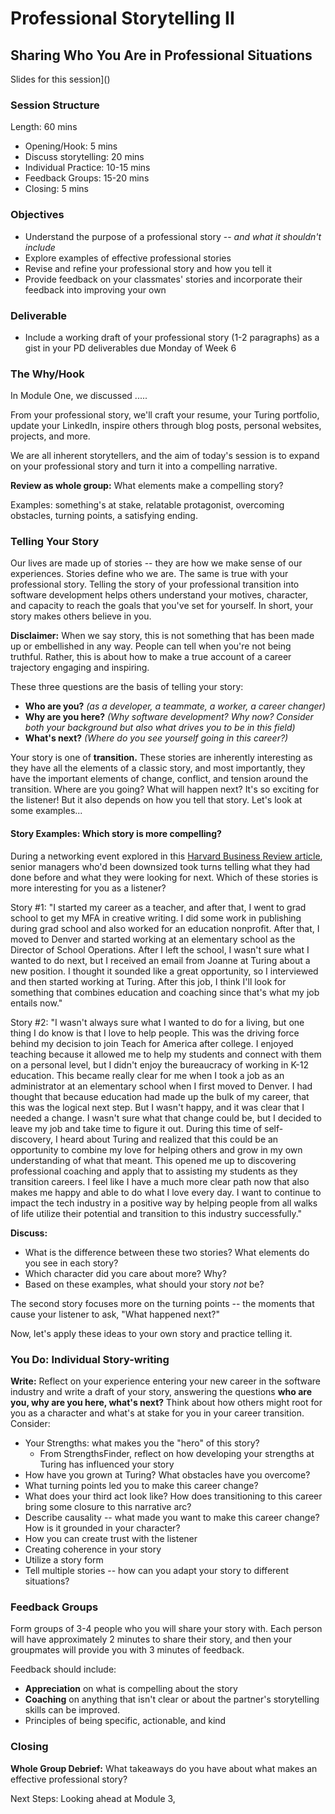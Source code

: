 # Professional Storytelling II

## Sharing Who You Are in Professional Situations

Slides for this session]()

### Session Structure

Length: 60 mins

* Opening/Hook: 5 mins
* Discuss storytelling: 20 mins
* Individual Practice: 10-15 mins
* Feedback Groups: 15-20 mins
* Closing: 5 mins

### Objectives
* Understand the purpose of a professional story -- *and what it shouldn't include*
* Explore examples of effective professional stories
* Revise and refine your professional story and how you tell it 
* Provide feedback on your classmates' stories and incorporate their feedback into improving your own

### Deliverable
* Include a working draft of your professional story (1-2 paragraphs) as a gist in your PD deliverables due Monday of Week 6

### The Why/Hook
In Module One, we discussed .....

From your professional story, we'll craft your resume, your Turing portfolio, update your LinkedIn, inspire others through blog posts, personal websites, projects, and more.   

We are all inherent storytellers, and the aim of today's session is to expand on your professional story and turn it into a compelling narrative. 

**Review as whole group:** What elements make a compelling story?

Examples: something's at stake, relatable protagonist, overcoming obstacles, turning points, a satisfying ending.

### Telling Your Story
Our lives are made up of stories -- they are how we make sense of our experiences. Stories define who we are. The same is true with your professional story. Telling the story of your professional transition into software development helps others understand your motives, character, and capacity to reach the goals that you've set for yourself. In short, your story makes others believe in you.

**Disclaimer:** When we say story, this is not something that has been made up or embellished in any way. People can tell when you're not being truthful. Rather, this is about how to make a true account of a career trajectory engaging and inspiring. 

These three questions are the basis of telling your story:  

* **Who are you?** *(as a developer, a teammate, a worker, a career changer)*
* **Why are you here?** *(Why software development? Why now? Consider both your background but also what drives you to be in this field)*
* **What's next?** *(Where do you see yourself going in this career?)* 

Your story is one of **transition.** These stories are inherently interesting as they have all the elements of a classic story, and most importantly, they have the important elements of change, conflict, and tension around the transition. Where are you going? What will happen next? It's so exciting for the listener! But it also depends on how you tell that story. Let's look at some examples... 

#### Story Examples: Which story is more compelling? 
During a networking event explored in this [Harvard Business Review article](https://hbr.org/2005/01/whats-your-story), senior managers who'd been downsized took turns telling what they had done before and what they were looking for next. Which of these stories is more interesting for you as a listener?

Story #1: "I started my career as a teacher, and after that, I went to grad school to get my MFA in creative writing. I did some work in publishing during grad school and also worked for an education nonprofit. After that, I moved to Denver and started working at an elementary school as the Director of School Operations. After I left the school, I wasn't sure what I wanted to do next, but I received an email from Joanne at Turing about a new position. I thought it sounded like a great opportunity, so I interviewed and then started working at Turing. After this job, I think I'll look for something that combines education and coaching since that's what my job entails now."

Story #2: "I wasn't always sure what I wanted to do for a living, but one thing I do know is that I love to help people. This was the driving force behind my decision to join Teach for America after college. I enjoyed teaching because it allowed me to help my students and connect with them on a personal level, but I didn't enjoy the bureaucracy of working in K-12 education. This became really clear for me when I took a job as an administrator at an elementary school when I first moved to Denver. I had thought that because education had made up the bulk of my career, that this was the logical next step. But I wasn't happy, and it was clear that I needed a change. I wasn't sure what that change could be, but I decided to leave my job and take time to figure it out. During this time of self-discovery, I heard about Turing and realized that this could be an opportunity to combine my love for helping others and grow in my own understanding of what that meant. This opened me up to discovering professional coaching and apply that to assisting my students as they transition careers. I feel like I have a much more clear path now that also makes me happy and able to do what I love every day. I want to continue to impact the tech industry in a positive way by helping people from all walks of life utilize their potential and transition to this industry successfully." 

**Discuss:**

* What is the difference between these two stories? What elements do you see in each story?
* Which character did you care about more? Why?
* Based on these examples, what should your story *not* be?

The second story focuses more on the turning points -- the moments that cause your listener to ask, "What happened next?"

Now, let's apply these ideas to your own story and practice telling it. 

### You Do: Individual Story-writing

**Write:** Reflect on your experience entering your new career in the software industry and write a draft of your story, answering the questions **who are you, why are you here, what's next?** Think about how others might root for you as a character and what's at stake for you in your career transition. Consider:

* Your Strengths: what makes you the "hero" of this story?
	* From StrengthsFinder, reflect on how developing your strengths at Turing has influenced your story
* How have you grown at Turing? What obstacles have you overcome? 
* What turning points led you to make this career change?
* What does your third act look like? How does transitioning to this career bring some closure to this narrative arc?
* Describe causality -- what made you want to make this career change? How is it grounded in your character?
* How you can create trust with the listener
* Creating coherence in your story
* Utilize a story form
* Tell multiple stories -- how can you adapt your story to different situations?

### Feedback Groups
Form groups of 3-4 people who you will share your story with. Each person will have approximately 2 minutes to share their story, and then your groupmates will provide you with 3 minutes of feedback. 

Feedback should include:
* **Appreciation** on what is compelling about the story
* **Coaching** on anything that isn't clear or about the partner's storytelling skills can be improved. 
* Principles of being specific, actionable, and kind 

### Closing
**Whole Group Debrief:** What takeaways do you have about what makes an effective professional story?

Next Steps:
Looking ahead at Module 3, 
